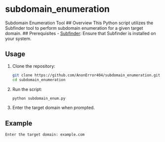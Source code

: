 # subdomain_enumeration
 Subdomain Enumeration Tool  ## Overview  This Python script utilizes the Subfinder tool to perform subdomain enumeration for a given target domain.  ## Prerequisites  - [Subfinder](https://github.com/projectdiscovery/subfinder): Ensure that Subfinder is installed on your system. 
## Usage

1. Clone the repository:

    ```bash
    git clone https://github.com/AnonError404/subdomain_enumeration.git
    cd subdomain_enumeration
    ```

2. Run the script:

    ```bash
    python subdomain_enum.py
    ```

3. Enter the target domain when prompted.

## Example

```bash
Enter the target domain: example.com
